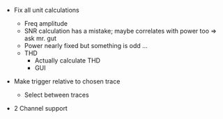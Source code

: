 - Fix all unit calculations
    - Freq amplitude
    - SNR calculation has a mistake; maybe correlates with power too => ask mr. gut
    - Power nearly fixed but something is odd ...
    - THD
        - Actually calculate THD
        - GUI
        
- Make trigger relative to chosen trace
    - Select between traces
- 2 Channel support